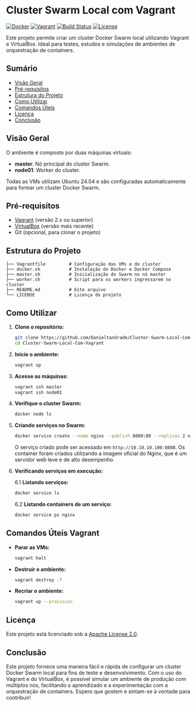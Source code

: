# Cluster Swarm Local com Vagrant

[![Docker](https://img.shields.io/badge/Docker-28.3.3-blue.svg)](https://www.docker.com/)
[![Vagrant](https://img.shields.io/badge/Vagrant-2.4.8-blue.svg)](https://www.vagrantup.com/)
[![Build Status](https://img.shields.io/badge/Build-passing-brightgreen.svg)](https://github.com/seu-usuario/Cluster-Swarm-Local-Com-Vagrant/actions)
[![License](https://img.shields.io/badge/License-Apache%202.0-red.svg)](LICENSE)

Este projeto permite criar um cluster Docker Swarm local utilizando Vagrant e VirtualBox. Ideal para testes, estudos e simulações de ambientes de orquestração de containers.

## Sumário

- [Visão Geral](#visão-geral)
- [Pré-requisitos](#pré-requisitos)
- [Estrutura do Projeto](#estrutura-do-projeto)
- [Como Utilizar](#como-utilizar)
- [Comandos Úteis](#comandos-úteis)
- [Licença](#licença)
- [Conclusão](#conclusão)

## Visão Geral

O ambiente é composto por duas máquinas virtuais:
- **master**: Nó principal do cluster Swarm.
- **node01**: Worker do cluster.

Todas as VMs utilizam Ubuntu 24.04 e são configuradas automaticamente para formar um cluster Docker Swarm.

## Pré-requisitos

- [Vagrant](https://www.vagrantup.com/) (versão 2.x ou superior)
- [VirtualBox](https://www.virtualbox.org/) (versão mais recente)
- Git (opcional, para clonar o projeto)

## Estrutura do Projeto

```
├── Vagrantfile         # Configuração das VMs e do cluster
├── docker.sh           # Instalação do Docker e Docker Compose
├── master.sh           # Inicialização do Swarm no nó master
├── worker.sh           # Script para os workers ingressarem no cluster
├── README.md           # Este arquivo
└── LICENSE             # Licença do projeto
```

## Como Utilizar

1. **Clone o repositório:**
   ```bash
   git clone https://github.com/Danieltandrade/Cluster-Swarm-Local-Com-Vagrant.git
   cd Cluster-Swarm-Local-Com-Vagrant
   ```

2. **Inicie o ambiente:**
   ```bash
   vagrant up
   ```

3. **Acesse as máquinas:**
   ```bash
   vagrant ssh master
   vagrant ssh node01
   ```

4. **Verifique o cluster Swarm:**
   ```bash
   docker node ls
   ```

5. **Criando serviços no Swarm:**
   ```bash
   docker service create --name nginx --publish 8080:80 --replicas 2 nginx
   ```
   O serviço criado pode ser acessado em `http://10.10.10.100:8080`.
   Os container foram criados utilizando a imagem oficial do Nginx, que é um servidor web leve e de alto desempenho.

6. **Verificando serviços em execução:**

   6.1 **Listando serviços:**
      ```bash
      docker service ls
      ```
   6.2 **Listando containers de um serviço:**
      ```bash
      docker service ps nginx
      ```

## Comandos Úteis Vagrant

- **Parar as VMs:**
  ```bash
  vagrant halt
  ```
- **Destruir o ambiente:**
  ```bash
  vagrant destroy -f
  ```
- **Recriar o ambiente:**
  ```bash
  vagrant up --provision
  ```

## Licença

Este projeto está licenciado sob a [Apache License 2.0](LICENSE).

## Conclusão

Este projeto fornece uma maneira fácil e rápida de configurar um cluster Docker Swarm local para fins de teste e desenvolvimento. Com o uso do Vagrant e do VirtualBox, é possível simular um ambiente de produção com múltiplos nós, facilitando o aprendizado e a experimentação com a orquestração de containers.
Espero que gostem e sintam-se à vontade para contribuir!
